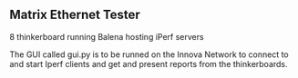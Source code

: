 ## Matrix Ethernet Tester
8 thinkerboard running Balena hosting iPerf servers

The GUI called gui.py is to be runned on the Innova Network to connect to and start Iperf clients and get and present reports from the thinkerboards.

